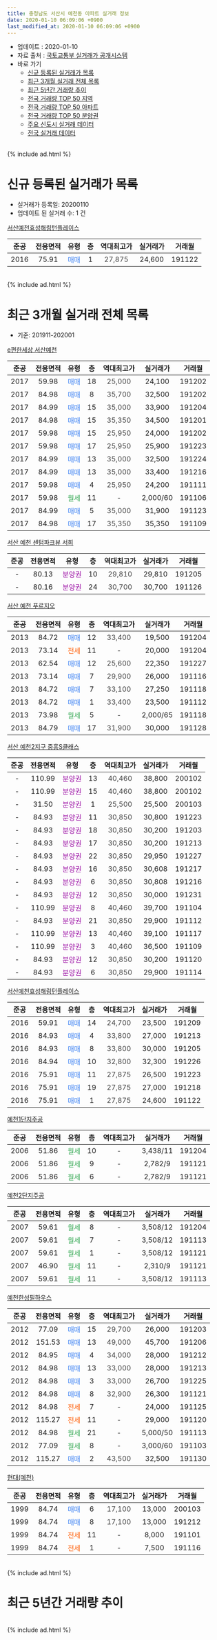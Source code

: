 ```yaml
---
title: 충청남도 서산시 예천동 아파트 실거래 정보
date: 2020-01-10 06:09:06 +0900
last_modified_at: 2020-01-10 06:09:06 +0900
---
```


* 업데이트 : 2020-01-10
* 자료 출처 : [국토교통부 실거래가 공개시스템](http://rt.molit.go.kr)
* 바로 가기
    * [신규 등록된 실거래가 목록](#신규-등록된-실거래가-목록)
    * [최근 3개월 실거래 전체 목록](#최근-3개월-실거래-전체-목록)
    * [최근 5년간 거래량 추이](#최근-5년간-거래량-추이)
    * [전국 거래량 TOP 50 지역](https://inasie.github.io/apt-trade-info/최근-3개월-전국에서-가장-거래가-많이-발생한-지역)
    * [전국 거래량 TOP 50 아파트](https://inasie.github.io/apt-trade-info/최근-3개월-전국에서-가장-거래가-많이-발생한-아파트)
    * [전국 거래량 TOP 50 분양권](https://inasie.github.io/apt-trade-info/최근-3개월-전국에서-가장-거래가-많이-발생한-분양권)
    * [주요 신도시 실거래 데이터](https://inasie.github.io/apt-trade-info/주요-신도시)
    * [전국 실거래 데이터](https://inasie.github.io/apt-trade-info/전국)
<br>
{% include ad.html %}
<br>

# 신규 등록된 실거래가 목록
* 실거래가 등록일: 20200110
* 업데이트 된 실거래 수: 1 건


[서산예천효성해링턴플레이스](https://search.naver.com/search.naver?query=%EC%B6%A9%EC%B2%AD%EB%82%A8%EB%8F%84+%EC%84%9C%EC%82%B0%EC%8B%9C+%EC%98%88%EC%B2%9C%EB%8F%99+%EC%84%9C%EC%82%B0%EC%98%88%EC%B2%9C%ED%9A%A8%EC%84%B1%ED%95%B4%EB%A7%81%ED%84%B4%ED%94%8C%EB%A0%88%EC%9D%B4%EC%8A%A4)

|준공|전용면적|유형|층|역대최고가|실거래가|거래월|
|:---:|:---:|:---:|:---:|:---:|:---:|:---:|
|2016|75.91|<span style="color:#4285f3">매매</span>|1|<span style="color:#444444">27,875</span>|24,600|191122|


<br>
{% include ad.html %}
<br>

# 최근 3개월 실거래 전체 목록
* 기준: 201911-202001


[e편한세상 서산예천](https://search.naver.com/search.naver?query=%EC%B6%A9%EC%B2%AD%EB%82%A8%EB%8F%84+%EC%84%9C%EC%82%B0%EC%8B%9C+%EC%98%88%EC%B2%9C%EB%8F%99+e%ED%8E%B8%ED%95%9C%EC%84%B8%EC%83%81+%EC%84%9C%EC%82%B0%EC%98%88%EC%B2%9C)

|준공|전용면적|유형|층|역대최고가|실거래가|거래월|
|:---:|:---:|:---:|:---:|:---:|:---:|:---:|
|2017|59.98|<span style="color:#4285f3">매매</span>|18|<span style="color:#444444">25,000</span>|24,100|191202|
|2017|84.98|<span style="color:#4285f3">매매</span>|8|<span style="color:#444444">35,700</span>|32,500|191202|
|2017|84.99|<span style="color:#4285f3">매매</span>|15|<span style="color:#444444">35,000</span>|33,900|191204|
|2017|84.98|<span style="color:#4285f3">매매</span>|15|<span style="color:#444444">35,350</span>|34,500|191201|
|2017|59.98|<span style="color:#4285f3">매매</span>|15|<span style="color:#444444">25,950</span>|24,000|191202|
|2017|59.98|<span style="color:#4285f3">매매</span>|17|<span style="color:#444444">25,950</span>|25,900|191223|
|2017|84.99|<span style="color:#4285f3">매매</span>|13|<span style="color:#444444">35,000</span>|32,500|191224|
|2017|84.99|<span style="color:#4285f3">매매</span>|13|<span style="color:#444444">35,000</span>|33,400|191216|
|2017|59.98|<span style="color:#4285f3">매매</span>|4|<span style="color:#444444">25,950</span>|24,200|191111|
|2017|59.98|<span style="color:#34a853">월세</span>|11|<span style="color:#444444">-</span>|2,000/60|191106|
|2017|84.99|<span style="color:#4285f3">매매</span>|5|<span style="color:#444444">35,000</span>|31,900|191123|
|2017|84.98|<span style="color:#4285f3">매매</span>|17|<span style="color:#444444">35,350</span>|35,350|191109|

[서산 예천 센텀파크뷰 서희](https://search.naver.com/search.naver?query=%EC%B6%A9%EC%B2%AD%EB%82%A8%EB%8F%84+%EC%84%9C%EC%82%B0%EC%8B%9C+%EC%98%88%EC%B2%9C%EB%8F%99+%EC%84%9C%EC%82%B0+%EC%98%88%EC%B2%9C+%EC%84%BC%ED%85%80%ED%8C%8C%ED%81%AC%EB%B7%B0+%EC%84%9C%ED%9D%AC)

|준공|전용면적|유형|층|역대최고가|실거래가|거래월|
|:---:|:---:|:---:|:---:|:---:|:---:|:---:|
|-|80.13|<span style="color:#9C11A5">분양권</span>|10|<span style="color:#444444">29,810</span>|29,810|191205|
|-|80.16|<span style="color:#9C11A5">분양권</span>|24|<span style="color:#444444">30,700</span>|30,700|191126|

[서산 예천 푸르지오](https://search.naver.com/search.naver?query=%EC%B6%A9%EC%B2%AD%EB%82%A8%EB%8F%84+%EC%84%9C%EC%82%B0%EC%8B%9C+%EC%98%88%EC%B2%9C%EB%8F%99+%EC%84%9C%EC%82%B0+%EC%98%88%EC%B2%9C+%ED%91%B8%EB%A5%B4%EC%A7%80%EC%98%A4)

|준공|전용면적|유형|층|역대최고가|실거래가|거래월|
|:---:|:---:|:---:|:---:|:---:|:---:|:---:|
|2013|84.72|<span style="color:#4285f3">매매</span>|12|<span style="color:#444444">33,400</span>|19,500|191204|
|2013|73.14|<span style="color:#ff5a00">전세</span>|11|<span style="color:#444444">-</span>|20,000|191204|
|2013|62.54|<span style="color:#4285f3">매매</span>|12|<span style="color:#444444">25,600</span>|22,350|191227|
|2013|73.14|<span style="color:#4285f3">매매</span>|7|<span style="color:#444444">29,900</span>|26,000|191116|
|2013|84.72|<span style="color:#4285f3">매매</span>|7|<span style="color:#444444">33,100</span>|27,250|191118|
|2013|84.72|<span style="color:#4285f3">매매</span>|1|<span style="color:#444444">33,400</span>|23,500|191112|
|2013|73.98|<span style="color:#34a853">월세</span>|5|<span style="color:#444444">-</span>|2,000/65|191118|
|2013|84.79|<span style="color:#4285f3">매매</span>|17|<span style="color:#444444">31,900</span>|30,000|191128|

[서산 예천2지구 중흥S클래스](https://search.naver.com/search.naver?query=%EC%B6%A9%EC%B2%AD%EB%82%A8%EB%8F%84+%EC%84%9C%EC%82%B0%EC%8B%9C+%EC%98%88%EC%B2%9C%EB%8F%99+%EC%84%9C%EC%82%B0+%EC%98%88%EC%B2%9C2%EC%A7%80%EA%B5%AC+%EC%A4%91%ED%9D%A5S%ED%81%B4%EB%9E%98%EC%8A%A4)

|준공|전용면적|유형|층|역대최고가|실거래가|거래월|
|:---:|:---:|:---:|:---:|:---:|:---:|:---:|
|-|110.99|<span style="color:#9C11A5">분양권</span>|13|<span style="color:#444444">40,460</span>|38,800|200102|
|-|110.99|<span style="color:#9C11A5">분양권</span>|15|<span style="color:#444444">40,460</span>|38,800|200102|
|-|31.50|<span style="color:#9C11A5">분양권</span>|1|<span style="color:#444444">25,500</span>|25,500|200103|
|-|84.93|<span style="color:#9C11A5">분양권</span>|11|<span style="color:#444444">30,850</span>|30,800|191223|
|-|84.93|<span style="color:#9C11A5">분양권</span>|18|<span style="color:#444444">30,850</span>|30,200|191203|
|-|84.93|<span style="color:#9C11A5">분양권</span>|17|<span style="color:#444444">30,850</span>|30,200|191213|
|-|84.93|<span style="color:#9C11A5">분양권</span>|22|<span style="color:#444444">30,850</span>|29,950|191227|
|-|84.93|<span style="color:#9C11A5">분양권</span>|16|<span style="color:#444444">30,850</span>|30,608|191217|
|-|84.93|<span style="color:#9C11A5">분양권</span>|6|<span style="color:#444444">30,850</span>|30,808|191216|
|-|84.93|<span style="color:#9C11A5">분양권</span>|12|<span style="color:#444444">30,850</span>|30,000|191231|
|-|110.99|<span style="color:#9C11A5">분양권</span>|8|<span style="color:#444444">40,460</span>|39,700|191104|
|-|84.93|<span style="color:#9C11A5">분양권</span>|21|<span style="color:#444444">30,850</span>|29,900|191112|
|-|110.99|<span style="color:#9C11A5">분양권</span>|13|<span style="color:#444444">40,460</span>|39,100|191117|
|-|110.99|<span style="color:#9C11A5">분양권</span>|3|<span style="color:#444444">40,460</span>|36,500|191109|
|-|84.93|<span style="color:#9C11A5">분양권</span>|12|<span style="color:#444444">30,850</span>|30,200|191120|
|-|84.93|<span style="color:#9C11A5">분양권</span>|6|<span style="color:#444444">30,850</span>|29,900|191114|

[서산예천효성해링턴플레이스](https://search.naver.com/search.naver?query=%EC%B6%A9%EC%B2%AD%EB%82%A8%EB%8F%84+%EC%84%9C%EC%82%B0%EC%8B%9C+%EC%98%88%EC%B2%9C%EB%8F%99+%EC%84%9C%EC%82%B0%EC%98%88%EC%B2%9C%ED%9A%A8%EC%84%B1%ED%95%B4%EB%A7%81%ED%84%B4%ED%94%8C%EB%A0%88%EC%9D%B4%EC%8A%A4)

|준공|전용면적|유형|층|역대최고가|실거래가|거래월|
|:---:|:---:|:---:|:---:|:---:|:---:|:---:|
|2016|59.91|<span style="color:#4285f3">매매</span>|14|<span style="color:#444444">24,700</span>|23,500|191209|
|2016|84.93|<span style="color:#4285f3">매매</span>|4|<span style="color:#444444">33,800</span>|27,000|191213|
|2016|84.93|<span style="color:#4285f3">매매</span>|8|<span style="color:#444444">33,800</span>|30,000|191205|
|2016|84.94|<span style="color:#4285f3">매매</span>|10|<span style="color:#444444">32,800</span>|32,300|191226|
|2016|75.91|<span style="color:#4285f3">매매</span>|11|<span style="color:#444444">27,875</span>|26,500|191223|
|2016|75.91|<span style="color:#4285f3">매매</span>|19|<span style="color:#444444">27,875</span>|27,000|191218|
|2016|75.91|<span style="color:#4285f3">매매</span>|1|<span style="color:#444444">27,875</span>|24,600|191122|


<script async src="//pagead2.googlesyndication.com/pagead/js/adsbygoogle.js"></script>
<!-- 기본 -->
<ins class="adsbygoogle"
     style="display:block"
     data-ad-client="ca-pub-2446590836940007"
     data-ad-slot="1659523306"
     data-ad-format="auto"
     data-full-width-responsive="true"></ins>
<script>
(adsbygoogle = window.adsbygoogle || []).push({});
</script>


[예천1단지주공](https://search.naver.com/search.naver?query=%EC%B6%A9%EC%B2%AD%EB%82%A8%EB%8F%84+%EC%84%9C%EC%82%B0%EC%8B%9C+%EC%98%88%EC%B2%9C%EB%8F%99+%EC%98%88%EC%B2%9C1%EB%8B%A8%EC%A7%80%EC%A3%BC%EA%B3%B5)

|준공|전용면적|유형|층|역대최고가|실거래가|거래월|
|:---:|:---:|:---:|:---:|:---:|:---:|:---:|
|2006|51.86|<span style="color:#34a853">월세</span>|10|<span style="color:#444444">-</span>|3,438/11|191204|
|2006|51.86|<span style="color:#34a853">월세</span>|9|<span style="color:#444444">-</span>|2,782/9|191121|
|2006|51.86|<span style="color:#34a853">월세</span>|6|<span style="color:#444444">-</span>|2,782/9|191121|

[예천2단지주공](https://search.naver.com/search.naver?query=%EC%B6%A9%EC%B2%AD%EB%82%A8%EB%8F%84+%EC%84%9C%EC%82%B0%EC%8B%9C+%EC%98%88%EC%B2%9C%EB%8F%99+%EC%98%88%EC%B2%9C2%EB%8B%A8%EC%A7%80%EC%A3%BC%EA%B3%B5)

|준공|전용면적|유형|층|역대최고가|실거래가|거래월|
|:---:|:---:|:---:|:---:|:---:|:---:|:---:|
|2007|59.61|<span style="color:#34a853">월세</span>|8|<span style="color:#444444">-</span>|3,508/12|191204|
|2007|59.61|<span style="color:#34a853">월세</span>|7|<span style="color:#444444">-</span>|3,508/12|191113|
|2007|59.61|<span style="color:#34a853">월세</span>|1|<span style="color:#444444">-</span>|3,508/12|191121|
|2007|46.90|<span style="color:#34a853">월세</span>|11|<span style="color:#444444">-</span>|2,310/9|191121|
|2007|59.61|<span style="color:#34a853">월세</span>|11|<span style="color:#444444">-</span>|3,508/12|191113|

[예천한성필하우스](https://search.naver.com/search.naver?query=%EC%B6%A9%EC%B2%AD%EB%82%A8%EB%8F%84+%EC%84%9C%EC%82%B0%EC%8B%9C+%EC%98%88%EC%B2%9C%EB%8F%99+%EC%98%88%EC%B2%9C%ED%95%9C%EC%84%B1%ED%95%84%ED%95%98%EC%9A%B0%EC%8A%A4)

|준공|전용면적|유형|층|역대최고가|실거래가|거래월|
|:---:|:---:|:---:|:---:|:---:|:---:|:---:|
|2012|77.09|<span style="color:#4285f3">매매</span>|15|<span style="color:#444444">29,700</span>|26,000|191203|
|2012|151.53|<span style="color:#4285f3">매매</span>|13|<span style="color:#444444">49,000</span>|45,700|191206|
|2012|84.95|<span style="color:#4285f3">매매</span>|4|<span style="color:#444444">34,000</span>|28,000|191212|
|2012|84.98|<span style="color:#4285f3">매매</span>|13|<span style="color:#444444">33,000</span>|28,000|191213|
|2012|84.98|<span style="color:#4285f3">매매</span>|3|<span style="color:#444444">33,000</span>|26,700|191225|
|2012|84.98|<span style="color:#4285f3">매매</span>|8|<span style="color:#444444">32,900</span>|26,300|191121|
|2012|84.98|<span style="color:#ff5a00">전세</span>|7|<span style="color:#444444">-</span>|24,000|191125|
|2012|115.27|<span style="color:#ff5a00">전세</span>|11|<span style="color:#444444">-</span>|29,000|191120|
|2012|84.98|<span style="color:#34a853">월세</span>|21|<span style="color:#444444">-</span>|5,000/50|191113|
|2012|77.09|<span style="color:#34a853">월세</span>|8|<span style="color:#444444">-</span>|3,000/60|191103|
|2012|115.27|<span style="color:#4285f3">매매</span>|2|<span style="color:#444444">43,500</span>|32,500|191130|

[현대(예천)](https://search.naver.com/search.naver?query=%EC%B6%A9%EC%B2%AD%EB%82%A8%EB%8F%84+%EC%84%9C%EC%82%B0%EC%8B%9C+%EC%98%88%EC%B2%9C%EB%8F%99+%ED%98%84%EB%8C%80%28%EC%98%88%EC%B2%9C%29)

|준공|전용면적|유형|층|역대최고가|실거래가|거래월|
|:---:|:---:|:---:|:---:|:---:|:---:|:---:|
|1999|84.74|<span style="color:#4285f3">매매</span>|6|<span style="color:#444444">17,100</span>|13,000|200103|
|1999|84.74|<span style="color:#4285f3">매매</span>|8|<span style="color:#444444">17,100</span>|13,000|191212|
|1999|84.74|<span style="color:#ff5a00">전세</span>|11|<span style="color:#444444">-</span>|8,000|191101|
|1999|84.74|<span style="color:#ff5a00">전세</span>|1|<span style="color:#444444">-</span>|7,500|191116|


<br>
{% include ad.html %}
<br>

# 최근 5년간 거래량 추이


<div style="width:100%;">
    <canvas id="deal_progress" height="200"></canvas>
</div>

<script>
new Chart(document.getElementById("deal_progress"), {
    type: 'line',
    data: {
        labels: ['201501','201502','201503','201504','201505','201506','201507','201508','201509','201510','201511','201512','201601','201602','201603','201604','201605','201606','201607','201608','201609','201610','201611','201612','201701','201702','201703','201704','201705','201706','201707','201708','201709','201710','201711','201712','201801','201802','201803','201804','201805','201806','201807','201808','201809','201810','201811','201812','201901','201902','201903','201904','201905','201906','201907','201908','201909','201910','201911','201912','202001'],
        datasets: [{
            label: '매매',
            pointRadius: 1,
            data: [8, 9, 9, 7, 8, 9, 7, 7, 7, 9, 9, 9, 9, 6, 10, 1, 3, 2, 7, 6, 8, 6, 9, 4, 7, 4, 4, 10, 6, 12, 9, 11, 11, 13, 5, 14, 14, 8, 14, 9, 17, 28, 57, 52, 6, 16, 9, 15, 16, 23, 27, 25, 23, 25, 34, 23, 17, 28, 17, 30, 4],
            borderColor: "rgba(255, 201, 14, 1)",
            backgroundColor: "rgba(255, 201, 14, 0.5)",
            fill: false,
            lineTension: 0
        },{
            label: '전월세',
            pointRadius: 1,
            data: [4, 8, 2, 6, 8, 3, 3, 29, 0, 6, 10, 6, 8, 3, 3, 1, 11, 22, 7, 8, 8, 17, 19, 24, 40, 46, 44, 33, 10, 14, 17, 23, 11, 12, 23, 10, 8, 12, 14, 16, 15, 31, 15, 8, 13, 21, 10, 12, 26, 28, 25, 18, 15, 15, 16, 30, 14, 19, 14, 3, 0],
            borderColor: "rgba(0, 141, 185, 1)",
            backgroundColor: "rgba(0, 141, 185, 0.5)",
            fill: false,
            lineTension: 0
        }
        ]
    },
    options: {
        responsive: true,
        title: {
            display: false
        },
        tooltips: {
            mode: 'index',
            intersect: false
        },
        hover: {
            mode: 'nearest',
            intersect: true
        },
        scales: {
            xAxes: [{
                display: true,
                scaleLabel: {
                    display: true,
                    labelString: '년/월'
                }
            }],
            yAxes: [{
                display: true,
                ticks: {
                    suggestedMin: 0,
                },
                scaleLabel: {
                    display: true,
                    labelString: '실거래 수'
                }
            }]
        }
    }
});

</script>


<br>
{% include ad.html %}
<br>

